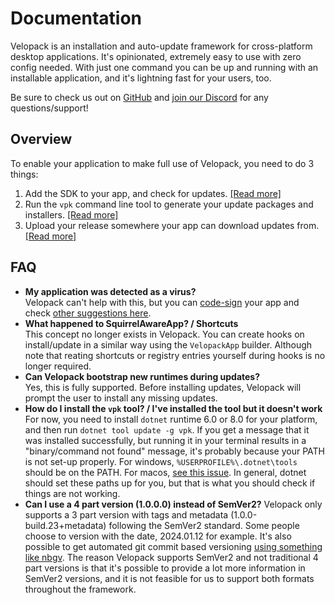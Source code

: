 # Documentation
Velopack is an installation and auto-update framework for cross-platform desktop applications. It's opinionated, extremely easy to use with zero config needed. With just one command you can be up and running with an installable application, and it's lightning fast for your users, too.

Be sure to check us out on [GitHub](https://github.com/velopack/velopack) and [join our Discord](https://discord.gg/CjrCrNzd3F) for any questions/support!

## Overview
To enable your application to make full use of Velopack, you need to do 3 things:
1. Add the SDK to your app, and check for updates. [[Read more]](updating/overview.md)
0. Run the `vpk` command line tool to generate your update packages and installers. [[Read more]](packaging/overview.md)
0. Upload your release somewhere your app can download updates from. [[Read more]](distributing/overview.md)

## FAQ
- **My application was detected as a virus?** <br/>
  Velopack can't help with this, but you can [code-sign](packaging/signing.md) your app and check [other suggestions here](https://github.com/clowd/Clowd.Squirrel/issues/28#issuecomment-1016241760).
- **What happened to SquirrelAwareApp? / Shortcuts** <br/>
  This concept no longer exists in Velopack. You can create hooks on install/update in a similar way using the `VelopackApp` builder. Although note that reating shortcuts or registry entries yourself during hooks is no longer required.
- **Can Velopack bootstrap new runtimes during updates?** <br/>
  Yes, this is fully supported. Before installing updates, Velopack will prompt the user to install any missing updates.
- **How do I install the `vpk` tool? / I've installed the tool but it doesn't work**
  For now, you need to install `dotnet` runtime 6.0 or 8.0 for your platform, and then run `dotnet tool update -g vpk`. 
  If you get a message that it was installed successfully, but running it in your terminal results in a "binary/command not found" message, it's probably because your PATH is not set-up properly. For windows, `%USERPROFILE%\.dotnet\tools` should be on the PATH. For macos, [see this issue](https://github.com/dotnet/sdk/issues/9415). In general, dotnet should set these paths up for you, but that is what you should check if things are not working.
- **Can I use a 4 part version (1.0.0.0) instead of SemVer2?**
  Velopack only supports a 3 part version with tags and metadata (1.0.0-build.23+metadata) following the SemVer2 standard. Some people choose to version with the date, 2024.01.12 for example. It's also possible to get automated git commit based versioning [using something like nbgv](https://github.com/dotnet/Nerdbank.GitVersioning). The reason Velopack supports SemVer2 and not traditional 4 part versions is that it's possible to provide a lot more information in SemVer2 versions, and it is not feasible for us to support both formats throughout the framework.